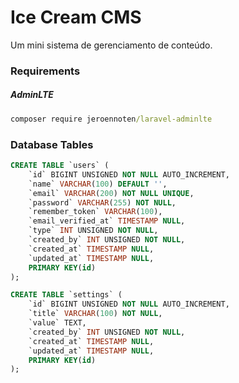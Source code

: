 # Ice Cream CMS

Um mini sistema de gerenciamento de conteúdo.

### Requirements
##### AdminLTE
```cmd
composer require jeroennoten/laravel-adminlte
```

### Database Tables
```sql
CREATE TABLE `users` (
    `id` BIGINT UNSIGNED NOT NULL AUTO_INCREMENT,
    `name` VARCHAR(100) DEFAULT '',
    `email` VARCHAR(200) NOT NULL UNIQUE,
    `password` VARCHAR(255) NOT NULL,
    `remember_token` VARCHAR(100),
    `email_verified_at` TIMESTAMP NULL,
    `type` INT UNSIGNED NOT NULL,
    `created_by` INT UNSIGNED NOT NULL,
    `created_at` TIMESTAMP NULL,
    `updated_at` TIMESTAMP NULL,
    PRIMARY KEY(id)
);

CREATE TABLE `settings` (
    `id` BIGINT UNSIGNED NOT NULL AUTO_INCREMENT,
    `title` VARCHAR(100) NOT NULL,
    `value` TEXT,
    `created_by` INT UNSIGNED NOT NULL,
    `created_at` TIMESTAMP NULL,
    `updated_at` TIMESTAMP NULL,
    PRIMARY KEY(id)
);
```
